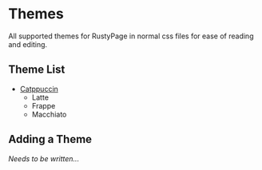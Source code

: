 # Themes

All supported themes for RustyPage in normal css files for ease of reading and editing.

## Theme List

- [Catppuccin](https://catppuccin.com)
  - Latte
  - Frappe
  - Macchiato

## Adding a Theme

*Needs to be written...*
